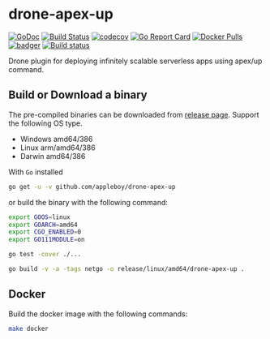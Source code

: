 # drone-apex-up

[![GoDoc](https://godoc.org/github.com/appleboy/drone-apex-up?status.svg)](https://godoc.org/github.com/appleboy/drone-apex-up)
[![Build Status](https://drone.ggz.tw/api/badges/appleboy/drone-apex-up/status.svg)](https://drone.ggz.tw/appleboy/drone-apex-up)
[![codecov](https://codecov.io/gh/appleboy/drone-apex-up/branch/master/graph/badge.svg)](https://codecov.io/gh/appleboy/drone-apex-up)
[![Go Report Card](https://goreportcard.com/badge/github.com/appleboy/drone-apex-up)](https://goreportcard.com/report/github.com/appleboy/drone-apex-up)
[![Docker Pulls](https://img.shields.io/docker/pulls/appleboy/drone-apex-up.svg)](https://hub.docker.com/r/appleboy/drone-apex-up/)
[![badger](https://images.microbadger.com/badges/image/appleboy/drone-apex-up.svg)](https://microbadger.com/images/appleboy/drone-apex-up "Get your own image badge on microbadger.com")
[![Build status](https://ci.appveyor.com/api/projects/status/pmkfbnwtlf1fm45l/branch/master?svg=true)](https://ci.appveyor.com/project/appleboy/drone-apex-up/branch/master)

Drone plugin for deploying infinitely scalable serverless apps using apex/up command.

## Build or Download a binary

The pre-compiled binaries can be downloaded from [release page](https://github.com/appleboy/drone-apex-up/releases). Support the following OS type.

* Windows amd64/386
* Linux arm/amd64/386
* Darwin amd64/386

With `Go` installed

```sh
go get -u -v github.com/appleboy/drone-apex-up
```

or build the binary with the following command:

```sh
export GOOS=linux
export GOARCH=amd64
export CGO_ENABLED=0
export GO111MODULE=on

go test -cover ./...

go build -v -a -tags netgo -o release/linux/amd64/drone-apex-up .
```

## Docker

Build the docker image with the following commands:

```sh
make docker
```
